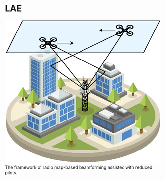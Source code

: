 # LAE

<img src='scenario.png' alt='The framework' width='600'>
The framework of radio map-based beamforming assisted with reduced pilots.  
